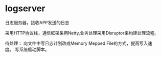 # logserver
日志服务器，接收APP发送的日志

采用HTTP协议栈，通信框架采用Netty,业务处理采用Disruptor来构建处理流程。

待处理：
向文件中写日志计划改成Memory Mepped File的方式，提高写入速度。
写系统启动脚本。
